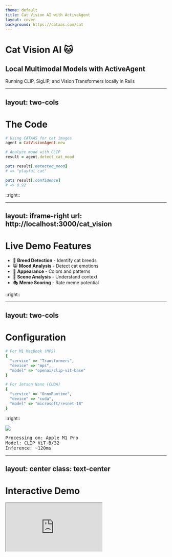 ```yaml
---
theme: default
title: Cat Vision AI with ActiveAgent
layout: cover
background: https://cataas.com/cat
---
```


# Cat Vision AI 🐱
## Local Multimodal Models with ActiveAgent

Running CLIP, SigLIP, and Vision Transformers locally in Rails

---
layout: two-cols
---

# The Code

```ruby
# Using CATAAS for cat images
agent = CatVisionAgent.new

# Analyze mood with CLIP
result = agent.detect_cat_mood

puts result[:detected_mood]
# => "playful cat"

puts result[:confidence]
# => 0.92
```

::right::

<RailsDemo 
  url="http://localhost:3000/cat_vision/mood"
  title="Live Cat Mood Detection"
  height="400px"
/>

---
layout: iframe-right
url: http://localhost:3000/cat_vision
---

# Live Demo Features

- 🎯 **Breed Detection** - Identify cat breeds
- 😸 **Mood Analysis** - Detect cat emotions  
- 🎨 **Appearance** - Colors and patterns
- 📸 **Scene Analysis** - Understand context
- 🎭 **Meme Scoring** - Rate meme potential

::right::
<!-- Live app appears here -->

---
layout: two-cols
---

# Configuration

```ruby
# For M1 MacBook (MPS)
{
  "service" => "Transformers",
  "device" => "mps",
  "model" => "openai/clip-vit-base"
}

# For Jetson Nano (CUDA)
{
  "service" => "OnnxRuntime", 
  "device" => "cuda",
  "model" => "microsoft/resnet-18"
}
```

::right::

<div class="flex flex-col gap-4 p-4">
  <img src="http://localhost:3000/cat_vision/random.jpg" class="rounded-lg shadow-lg" />
  <div class="bg-gray-100 dark:bg-gray-800 rounded p-4">
    <pre>Processing on: Apple M1 Pro
Model: CLIP ViT-B/32
Inference: ~120ms</pre>
  </div>
</div>

---
layout: center
class: text-center
---

# Interactive Demo

<iframe 
  src="http://localhost:3000/cat_vision/interactive" 
  class="w-full h-96 rounded-lg shadow-2xl"
/>

Click to analyze different cats in real-time!

---
layout: custom
---

# Side-by-Side Comparison

<div class="grid grid-cols-2 gap-4 h-full">
  <iframe 
    src="http://localhost:3000/cat_vision?model=clip"
    class="w-full h-full rounded-lg"
    title="CLIP Model"
  />
  <iframe 
    src="http://localhost:3000/cat_vision?model=siglip"
    class="w-full h-full rounded-lg"
    title="SigLIP Model"
  />
</div>

<div class="absolute bottom-4 left-0 right-0 text-center">
  <span class="text-sm">CLIP vs SigLIP Performance Comparison</span>
</div>

---

# Terminal Output Integration

<div class="grid grid-cols-2 gap-4">
  <div>
    <h3>Rails Console</h3>
    <iframe 
      src="http://localhost:3000/terminal"
      class="w-full h-64 rounded bg-black"
    />
  </div>
  <div>
    <h3>Live Response</h3>
    <iframe 
      src="http://localhost:3000/cat_vision/api/analyze"
      class="w-full h-64 rounded"
    />
  </div>
</div>

---
layout: iframe
url: http://localhost:3000/cat_vision/dashboard
---
